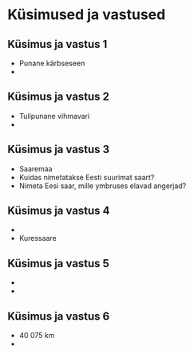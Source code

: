 # Küsimused ja vastused

## Küsimus ja vastus 1
- Punane kärbseseen
-
## Küsimus ja vastus 2
- Tulipunane vihmavari
-
## Küsimus ja vastus 3
- Saaremaa
- Kuidas nimetatakse Eesti suurimat saart?
- Nimeta Eesi saar, mille ymbruses elavad angerjad?

## Küsimus ja vastus 4
-
- Kuressaare
## Küsimus ja vastus 5
-
-
## Küsimus ja vastus 6
- 40 075 km
-
